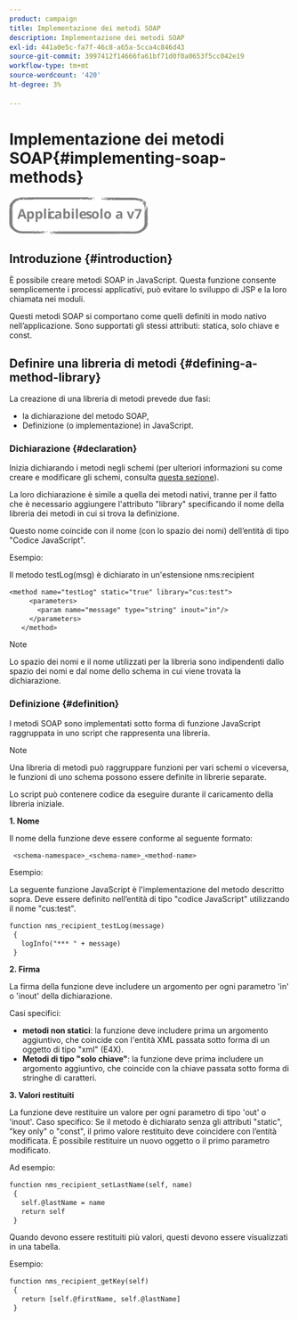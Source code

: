 ```yaml
---
product: campaign
title: Implementazione dei metodi SOAP
description: Implementazione dei metodi SOAP
exl-id: 441a0e5c-fa7f-46c8-a65a-5cca4c846d43
source-git-commit: 3997412f14666fa61bf71d0f0a0653f5cc042e19
workflow-type: tm+mt
source-wordcount: '420'
ht-degree: 3%

---
```


# Implementazione dei metodi SOAP{#implementing-soap-methods}

![](../../assets/v7-only.svg)

## Introduzione {#introduction}

È possibile creare metodi SOAP in JavaScript. Questa funzione consente semplicemente i processi applicativi, può evitare lo sviluppo di JSP e la loro chiamata nei moduli.

Questi metodi SOAP si comportano come quelli definiti in modo nativo nell’applicazione. Sono supportati gli stessi attributi: statica, solo chiave e const.

## Definire una libreria di metodi {#defining-a-method-library}

La creazione di una libreria di metodi prevede due fasi:

* la dichiarazione del metodo SOAP,
* Definizione (o implementazione) in JavaScript.

### Dichiarazione {#declaration}

Inizia dichiarando i metodi negli schemi (per ulteriori informazioni su come creare e modificare gli schemi, consulta [questa sezione](../../configuration/using/about-schema-edition.md)).

La loro dichiarazione è simile a quella dei metodi nativi, tranne per il fatto che è necessario aggiungere l&#39;attributo &quot;library&quot; specificando il nome della libreria dei metodi in cui si trova la definizione.

Questo nome coincide con il nome (con lo spazio dei nomi) dell’entità di tipo &quot;Codice JavaScript&quot;.

Esempio:

Il metodo testLog(msg) è dichiarato in un&#39;estensione nms:recipient

```
<method name="testLog" static="true" library="cus:test">
     <parameters>
       <param name="message" type="string" inout="in"/>
     </parameters>
   </method>
```

>[!NOTE]
>
>Lo spazio dei nomi e il nome utilizzati per la libreria sono indipendenti dallo spazio dei nomi e dal nome dello schema in cui viene trovata la dichiarazione.

### Definizione {#definition}

I metodi SOAP sono implementati sotto forma di funzione JavaScript raggruppata in uno script che rappresenta una libreria.

>[!NOTE]
>
>Una libreria di metodi può raggruppare funzioni per vari schemi o viceversa, le funzioni di uno schema possono essere definite in librerie separate.

Lo script può contenere codice da eseguire durante il caricamento della libreria iniziale.

**1. Nome**

Il nome della funzione deve essere conforme al seguente formato:

```
 <schema-namespace>_<schema-name>_<method-name>
```

Esempio:

La seguente funzione JavaScript è l&#39;implementazione del metodo descritto sopra. Deve essere definito nell’entità di tipo &quot;codice JavaScript&quot; utilizzando il nome &quot;cus:test&quot;.

```
function nms_recipient_testLog(message)
 {
   logInfo("*** " + message)
 }
```

**2. Firma**

La firma della funzione deve includere un argomento per ogni parametro &#39;in&#39; o &#39;inout&#39; della dichiarazione.

Casi specifici:

* **metodi non statici**: la funzione deve includere prima un argomento aggiuntivo, che coincide con l&#39;entità XML passata sotto forma di un oggetto di tipo &quot;xml&quot; (E4X).
* **Metodi di tipo &quot;solo chiave&quot;**: la funzione deve prima includere un argomento aggiuntivo, che coincide con la chiave passata sotto forma di stringhe di caratteri.

**3. Valori restituiti**

La funzione deve restituire un valore per ogni parametro di tipo &#39;out&#39; o &#39;inout&#39;. Caso specifico: Se il metodo è dichiarato senza gli attributi &quot;static&quot;, &quot;key only&quot; o &quot;const&quot;, il primo valore restituito deve coincidere con l’entità modificata. È possibile restituire un nuovo oggetto o il primo parametro modificato.

Ad esempio:

```
function nms_recipient_setLastName(self, name)
 {
   self.@lastName = name
   return self
 }
```

Quando devono essere restituiti più valori, questi devono essere visualizzati in una tabella.

Esempio:

```
function nms_recipient_getKey(self)
 {
   return [self.@firstName, self.@lastName]
 }
```
